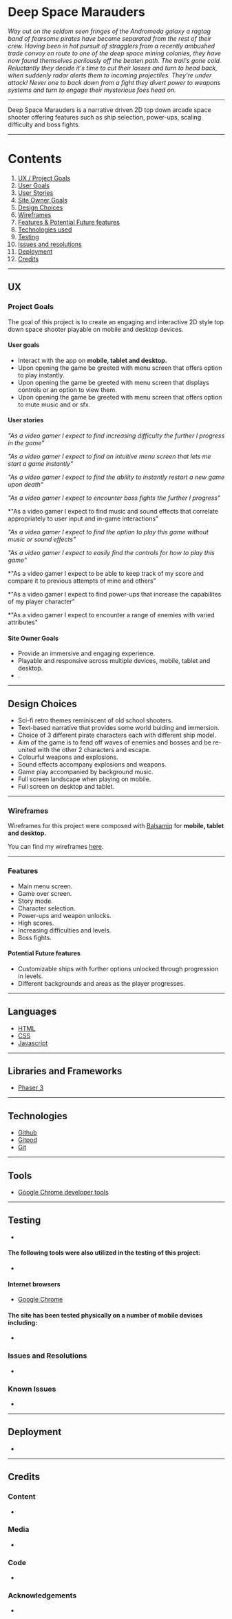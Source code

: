 # Deep Space Marauders 

*Way out on the seldom seen fringes of the Andromeda galaxy a ragtag band of fearsome pirates have become separated from the rest of their crew. Having been in hot pursuit of stragglers from a recently ambushed trade convoy en route to one of the deep space mining colonies, they have now found themselves perilously off the beaten path. The trail's gone cold. Reluctantly they decide it's time to cut their losses and turn to head back, when suddenly radar alerts them to incoming projectiles. They're under attack! Never one to back down from a fight they divert power to weapons systems and turn to engage their mysterious foes head on.*

---

Deep Space Marauders is a narrative driven 2D top down arcade space shooter offering features such as ship selection, power-ups, scaling difficulty and boss fights.

---

# Contents
1. [UX / Project Goals](#ux)
2. [User Goals](#user-goals)
3. [User Stories](#user-stories)
4. [Site Owner Goals](#site-owner-goals)
5. [Design Choices](#design-choices)
6. [Wireframes](#wireframes)
7. [Features & Potential Future features](#features)
8. [Technologies used](#languages)
9. [Testing](#testing)
10. [Issues and resolutions](#issues-and-resolutions)
11. [Deployment](#deployment)
12. [Credits](#credits)
---

## UX


### Project Goals

The goal of this project is to create an engaging and interactive 2D style top down space shooter playable on mobile and desktop devices.

#### User goals

* Interact with the app on **mobile, tablet and desktop.**
* Upon opening the game be greeted with menu screen that offers option to play instantly.
* Upon opening the game be greeted with menu screen that displays controls or an option to view them.
* Upon opening the game be greeted with menu screen that offers option to mute music and or sfx.

#### User stories

*"As a video gamer I expect to find increasing difficulty the further I progress in the game"*

*"As a video gamer I expect to find an intuitive menu screen that lets me start a game instantly"*

*"As a video gamer I expect to find the ability to instantly restart a new game upon death"*

*"As a video gamer I expect to encounter boss fights the further I progress"*

*"As a video gamer I expect to find music and sound effects that correlate appropriately to user input and in-game interactions"

*"As a video gamer I expect to find the option to play this game without music or sound effects"*

*"As a video gamer I expect to easily find the controls for how to play this game"*

*"As a video gamer I expect to be able to keep track of my score and compare it to previous attempts of mine and others"

*"As a video gamer I expect to find power-ups that increase the capabilites of my player character"

*"As a video gamer I expect to encounter a range of enemies with varied attributes"

#### Site Owner Goals

* Provide an immersive and engaging experience.
* Playable and responsive across multiple devices, mobile, tablet and desktop.
* .

---

## Design Choices

* Sci-fi retro themes reminiscent of old school shooters.
* Text-based narrative that provides some world buiding and immersion.
* Choice of 3 different pirate characters each with different ship model.
* Aim of the game is to fend off waves of enemies and bosses and be re-united with the other 2 characters and escape.
* Colourful weapons and explosions.
* Sound effects accompany explosions and weapons.
* Game play accompanied by background music.
* Full screen landscape when playing on mobile.
* Full screen on desktop and tablet.

---

### Wireframes

Wireframes for this project were composed with [Balsamiq](https://balsamiq.com/) for **mobile, tablet and desktop.**

You can find my wireframes [here](https://github.com/AlexPullen91/Deep-Space-Marauders/tree/master/wireframes).

---

### Features

* Main menu screen.
* Game over screen.
* Story mode.
* Character selection.
* Power-ups and weapon unlocks.
* High scores.
* Increasing difficulties and levels.
* Boss fights.


#### Potential Future features

* Customizable ships with further options unlocked through progression in levels.
* Different backgrounds and areas as the player progresses.

---

## Languages

* [HTML](https://en.wikipedia.org/wiki/HTML)
* [CSS](https://en.wikipedia.org/wiki/Cascading_Style_Sheets)
* [Javascript](https://www.javascript.com/)

---

## Libraries and Frameworks

* [Phaser 3](https://phaser.io/)

---

## Technologies 

* [Github](https://github.com/)
* [Gitpod](https://www.gitpod.io/)
* [Git](https://git-scm.com/)

---

## Tools

* [Google Chrome developer tools](https://developers.google.com/web/tools/chrome-devtools)

---

## Testing

*

#### The following tools were also utilized in the testing of this project:

* 

#### Internet browsers

* [Google Chrome](https://www.google.com/chrome/)

#### The site has been tested physically on a number of mobile devices including:

* 

### Issues and Resolutions

* 

### Known Issues

* 

---

## Deployment

*

---

## Credits

### Content

*

### Media

* 

### Code

* 

### Acknowledgements

* 
